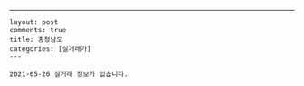 ---
    layout: post
    comments: true
    title: 충청남도
    categories: [실거래가]
    ---

    2021-05-26 실거래 정보가 없습니다.

    